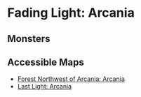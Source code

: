 # Fading Light: Arcania

## Monsters

## Accessible Maps

- [Forest Northwest of Arcania: Arcania](forest-northwest-of-arcania)
- [Last Light: Arcania](last-light)
